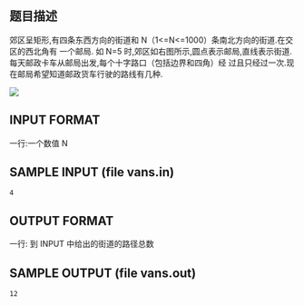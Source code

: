 ## 题目描述
郊区呈矩形,有四条东西方向的街道和 N（1<=N<=1000）条南北方向的街道.在交区的西北角有
一个邮局.
如 N=5 时,郊区如右图所示,圆点表示邮局,直线表示街道.
每天邮政卡车从邮局出发,每个十字路口（包括边界和四角）经
过且只经过一次.现在邮局希望知道邮政货车行驶的路线有几种.

![](https://ww1.sinaimg.cn/large/007i4MEmly1g1jesnpi67j3065041jr5.jpg)

## INPUT FORMAT

一行:一个数值 N

## SAMPLE INPUT (file vans.in)
```
4
```
## OUTPUT FORMAT

一行: 到 INPUT 中给出的街道的路径总数

## SAMPLE OUTPUT (file vans.out)
```
12
```
